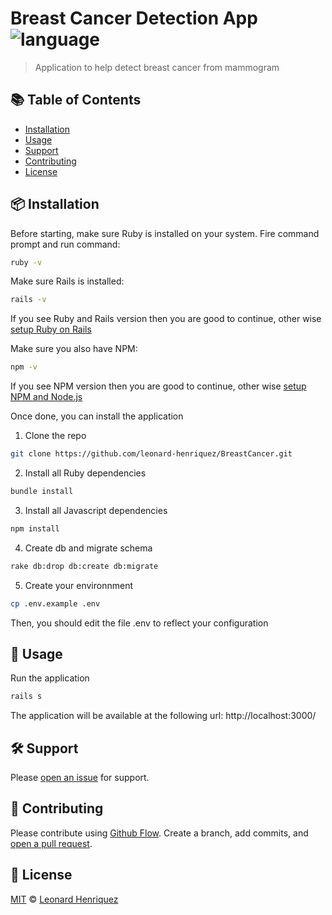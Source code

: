 # Breast Cancer Detection App ![language](https://img.shields.io/badge/language-ruby-blue.svg)

> Application to help detect breast cancer from mammogram

## :books: Table of Contents

- [Installation](#package-installation)
- [Usage](#rocket-usage)
- [Support](#hammer_and_wrench-support)
- [Contributing](#memo-contributing)
- [License](#scroll-license)

## :package: Installation

Before starting, make sure Ruby is installed on your system. Fire command prompt and run command:

```bash
ruby -v
```

Make sure Rails is installed:

```bash
rails -v
```

If you see Ruby and Rails version then you are good to continue, other wise [setup Ruby on Rails](https://www.tutorialspoint.com/ruby-on-rails/rails-installation.htm)

Make sure you also have NPM:

```bash
npm -v
```

If you see NPM version then you are good to continue, other wise [setup NPM and Node.js](https://nodejs.org/en/)

Once done, you can install the application

1. Clone the repo

```bash
git clone https://github.com/leonard-henriquez/BreastCancer.git
```

2. Install all Ruby dependencies

```bash
bundle install
```

3. Install all Javascript dependencies

```bash
npm install
```

4. Create db and migrate schema

```bash
rake db:drop db:create db:migrate
```

5. Create your environnment

```bash
cp .env.example .env
```

Then, you should edit the file .env to reflect your configuration

## :rocket: Usage

Run the application

```bash
rails s
```

The application will be available at the following url: http://localhost:3000/

## :hammer_and_wrench: Support

Please [open an issue](https://github.com/leonard-henriquez/BreastCancer/issues/new) for support.

## :memo: Contributing

Please contribute using [Github Flow](https://guides.github.com/introduction/flow/). Create a branch, add commits, and [open a pull request](https://github.com/leonard-henriquez/BreastCancer/compare/).

## :scroll: License

[MIT](LICENSE) © [Leonard Henriquez](https://github.com/leonard-henriquez)
